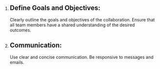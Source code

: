 1. ## Define Goals and Objectives:

   Clearly outline the goals and objectives of the collaboration. Ensure that all team members have a shared understanding of the desired outcomes.

2. ## Communication:

      Use clear and concise communication. Be responsive to messages and emails.
